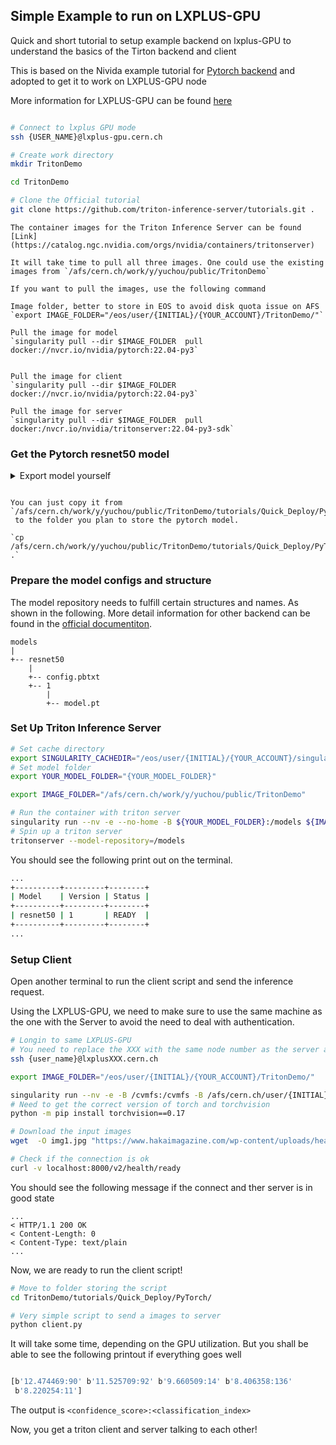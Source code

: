 
## Simple Example to run on LXPLUS-GPU

Quick and short tutorial to setup example backend on lxplus-GPU to understand the basics of the Tirton backend and client

This is based on the Nivida example tutorial for [Pytorch backend](https://github.com/triton-inference-server/tutorials/tree/main/Quick_Deploy/PyTorch) and adopted to get it to work on LXPLUS-GPU node 


More information for LXPLUS-GPU can be found [here](https://clouddocs.web.cern.ch/gpu/index.html)

```bash 

# Connect to lxplus GPU mode
ssh {USER_NAME}@lxplus-gpu.cern.ch

# Create work directory
mkdir TritonDemo

cd TritonDemo

# Clone the Official tutorial 
git clone https://github.com/triton-inference-server/tutorials.git .

```


```{note}
The container images for the Triton Inference Server can be found [Link](https://catalog.ngc.nvidia.com/orgs/nvidia/containers/tritonserver)

It will take time to pull all three images. One could use the existing images from `/afs/cern.ch/work/y/yuchou/public/TritonDemo`

If you want to pull the images, use the following command 

Image folder, better to store in EOS to avoid disk quota issue on AFS
`export IMAGE_FOLDER="/eos/user/{INITIAL}/{YOUR_ACCOUNT}/TritonDemo/"`

Pull the image for model
`singularity pull --dir $IMAGE_FOLDER  pull docker://nvcr.io/nvidia/pytorch:22.04-py3`


Pull the image for client
`singularity pull --dir $IMAGE_FOLDER docker://nvcr.io/nvidia/pytorch:22.04-py3`

Pull the image for server
`singularity pull --dir $IMAGE_FOLDER  pull docker:/nvcr.io/nvidia/tritonserver:22.04-py3-sdk`

```

### Get the Pytorch resnet50 model


<details>
  <summary>Export model yourself</summary>

This steps is trying to get the resnet50 model in pytorch `.pt` files extension.

```bash

# Use the existing images from EOS, and change to another path in case you download them yourself
export IMAGE_FOLDER="/afs/cern.ch/work/y/yuchou/public/TritonDemo"

# Cache directory
export SINGULARITY_CACHEDIR="/eos/user/{INITIAL}/{YOUR_ACCOUNT}/singularity/"

# Run the image
singularity run --nv -B /afs -B /eos -B /cvmfs ${IMAGE_FOLDER}/pytorch_22.04-py3.sif

# Move to Pytorch tutorials folder 
cd tutorials/Quick_Deploy/PyTorch

# Get the model.pt
python export.py

```
</details>

```{note}

You can just copy it from `/afs/cern.ch/work/y/yuchou/public/TritonDemo/tutorials/Quick_Deploy/PyTorch/model.pt`
 to the folder you plan to store the pytorch model.

`cp /afs/cern.ch/work/y/yuchou/public/TritonDemo/tutorials/Quick_Deploy/PyTorch/model.pt .`

```

### Prepare the model configs and structure 

The model repository needs to fulfill certain structures and names. As shown in the following. More detail information for other backend can be found in the [official documentiton](https://github.com/triton-inference-server/server/blob/main/docs/user_guide/model_repository.md). 


```
models
|
+-- resnet50
    |
    +-- config.pbtxt
    +-- 1
        |
        +-- model.pt
```



### Set Up Triton Inference Server

```bash 
# Set cache directory 
export SINGULARITY_CACHEDIR="/eos/user/{INITIAL}/{YOUR_ACCOUNT}/singularity/"
# Set model folder 
export YOUR_MODEL_FOLDER="{YOUR_MODEL_FOLDER}"

export IMAGE_FOLDER="/afs/cern.ch/work/y/yuchou/public/TritonDemo"

# Run the container with triton server 
singularity run --nv -e --no-home -B ${YOUR_MODEL_FOLDER}:/models ${IMAGE_FOLDER}/tritonserver_22.04-py3.sif
# Spin up a triton server
tritonserver --model-repository=/models

```

You should see the following print out on the terminal. 

```bash
...
+----------+---------+--------+
| Model    | Version | Status |
+----------+---------+--------+
| resnet50 | 1       | READY  |
+----------+---------+--------+
...

```



### Setup Client 

Open another terminal to run the client script and send the inference request. 

Using the LXPLUS-GPU, we need to make sure to use the same machine as the one with the Server to avoid the need to deal with authentication. 
```bash 
# Longin to same LXPLUS-GPU
# You need to replace the XXX with the same node number as the server above.
ssh {user_name}@lxplusXXX.cern.ch

export IMAGE_FOLDER="/eos/user/{INITIAL}/{YOUR_ACCOUNT}/TritonDemo/"

singularity run --nv -e -B /cvmfs:/cvmfs -B /afs/cern.ch/user/{INITIAL}:/home -B /afs/cern.ch/user/{INITIAL}/{YOUR_ACCOUNT}:/srv -B /afs:/afs -B /eos:/eos ${IMAGE_FOLDER}/tritonserver_22.04-py3-sdk.sif
# Need to get the correct version of torch and torchvision
python -m pip install torchvision==0.17

# Download the input images
wget  -O img1.jpg "https://www.hakaimagazine.com/wp-content/uploads/header-gulf-birds.jpg"

# Check if the connection is ok 
curl -v localhost:8000/v2/health/ready
```

You should see the following message if the connect and ther server is in good state

```
...
< HTTP/1.1 200 OK
< Content-Length: 0
< Content-Type: text/plain
...
```

Now, we are ready to run the client script!


```bash
# Move to folder storing the script
cd TritonDemo/tutorials/Quick_Deploy/PyTorch/

# Very simple script to send a images to server
python client.py 
```

It will take some time, depending on the GPU utilization. But you shall be able to see the following printout if everything goes well

```bash 

[b'12.474469:90' b'11.525709:92' b'9.660509:14' b'8.406358:136'
 b'8.220254:11']
```


The output is `<confidence_score>:<classification_index>`

Now, you get a triton client and server talking to each other!




